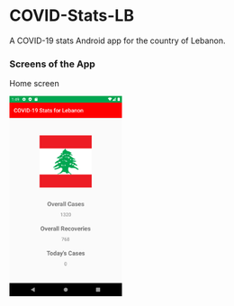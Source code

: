 # COVID-Stats-LB
A COVID-19 stats Android app for the country of Lebanon.
### Screens of the App
Home screen

<img alt="screenshot of home screen" src="screenshots/Home.png" width="200">
